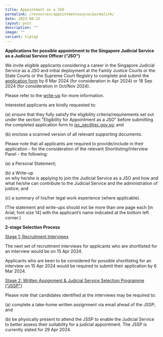 ```yaml
---
title: Appointment as a JSO
permalink: /resources/appointmentasajso/permalink/
date: 2023-08-22
layout: post
description: ""
image: ""
variant: tiptap
---
```

<p><strong>Applications for possible appointment to the Singapore Judicial Service as a Judicial Service Officer (“JSO”)</strong></p><p>We invite eligible applicants considering a career in the Singapore Judicial Service as a JSO and initial deployment at the Family Justice Courts or the State Courts or the Supreme Court Registry to complete and submit the <a href="https://go.gov.sg/judicalserviceofficerapplicationform" rel="noopener noreferrer nofollow" target="_blank">application form</a> by 6 Mar 2024 (for consideration in Apr 2024) or 18 Sep 2024 (for consideration in Oct/Nov 2024).</p><p>Please refer to the <a href="https://go.gov.sg/writeup" rel="noopener noreferrer nofollow" target="_blank">write-up</a> for more information.</p><p>Interested applicants are kindly requested to:</p><p>(a) ensure that they fully satisfy the eligibility criteria/requirements set out under the section "Eligibility for Appointment as a JSO" before submitting the completed application form to <a href="mailto:jsc_sec@jsc.gov.sg" rel="noopener noreferrer nofollow" target="_blank">jsc_sec@jsc.gov.sg</a>; and</p><p>(b) enclose a scanned version of all relevant supporting documents.</p><p>Please note that all applicants are required to provide/include in their application - for the consideration of the relevant Shortlisting/Interview Panel - the following:</p><p>(a) a Personal Statement;</p><p>(b) a Write-up<br>on why he/she is applying to join the Judicial Service as a JSO and how and what he/she can contribute to the Judicial Service and the administration of justice; and</p><p>(c) a summary of his/her legal work experience (where applicable).</p><p>(The statement and write-ups should not be more than one page each [in Arial; font size 14] with the applicant’s name indicated at the bottom left corner.)</p><p></p><p><strong>2-stage Selection Process</strong></p><p><u>Stage 1: Recruitment Interviews</u></p><p>The next set of recruitment interviews for applicants who are shortlisted for an interview would be on 15 Apr 2024.</p><p>Applicants who are keen to be considered for possible shortlisting for an interview on 15 Apr 2024 would be required to submit their application by 6 Mar 2024.</p><p><u>Stage 2: Written Assignment &amp; Judicial Service Selection Programme (“JSSP")</u></p><p>Please note that candidates identified at the interviews may be required to:</p><p>(a) complete a take-home written assignment via email ahead of the JSSP; and</p><p>(b) be physically present to attend the JSSP to enable the Judicial Service to better assess their suitability for a judicial appointment. The JSSP is currently slated for 29 Apr 2024.</p>